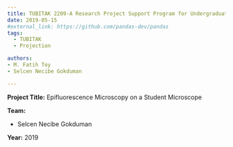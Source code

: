 ```yaml
---
title: TUBITAK 2209-A Research Project Support Program for Undergraduate Students
date: 2019-05-15
#external_link: https://github.com/pandas-dev/pandas
tags:
  - TUBITAK
  - Projection 

authors:
- M. Fatih Toy
- Selcen Necibe Gokduman

---
```


**Project Title:** Epifluorescence Microscopy on a Student Microscope

**Team:** 
- Selcen Necibe Gokduman

**Year:** 2019
